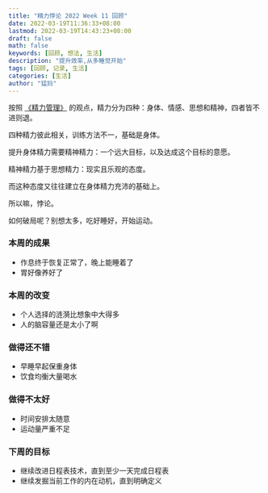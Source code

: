 ```yaml
---
title: "精力悖论 2022 Week 11 回顾"
date: 2022-03-19T11:36:33+08:00
lastmod: 2022-03-19T14:43:23+08:00
draft: false
math: false
keywords: [回顾, 想法, 生活]
description: "提升效率,从多睡觉开始"
tags: [回顾, 记录, 生活]
categories: [生活]
author: "猛犸"
---
```


按照 [《精力管理》](https://book.douban.com/subject/26606009/) 的观点，精力分为四种：身体、情感、思想和精神，四者皆不进则退。

四种精力彼此相关，训练方法不一，基础是身体。

提升身体精力需要精神精力：一个远大目标，以及达成这个目标的意愿。

精神精力基于思想精力：现实且乐观的态度。

而这种态度又往往建立在身体精力充沛的基础上。

所以嘛，悖论。

如何破局呢？别想太多，吃好睡好，开始运动。

### 本周的成果

- 作息终于恢复正常了，晚上能睡着了
- 胃好像养好了

### 本周的改变

- 个人选择的涟漪比想象中大得多
- 人的脑容量还是太小了啊

### 做得还不错

- 早睡早起保重身体
- 饮食均衡大量喝水

### 做得不太好

- 时间安排太随意
- 运动量严重不足

### 下周的目标

- 继续改进日程表技术，直到至少一天完成日程表
- 继续发掘当前工作的内在动机，直到明确定义
